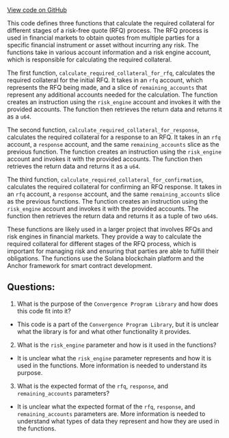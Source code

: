 [View code on GitHub](https://github.com/convergence-rfq/convergence-program-library/rfq/program/src/interfaces/risk_engine.rs)

This code defines three functions that calculate the required collateral for different stages of a risk-free quote (RFQ) process. The RFQ process is used in financial markets to obtain quotes from multiple parties for a specific financial instrument or asset without incurring any risk. The functions take in various account information and a risk engine account, which is responsible for calculating the required collateral. 

The first function, `calculate_required_collateral_for_rfq`, calculates the required collateral for the initial RFQ. It takes in an `rfq` account, which represents the RFQ being made, and a slice of `remaining_accounts` that represent any additional accounts needed for the calculation. The function creates an instruction using the `risk_engine` account and invokes it with the provided accounts. The function then retrieves the return data and returns it as a `u64`.

The second function, `calculate_required_collateral_for_response`, calculates the required collateral for a response to an RFQ. It takes in an `rfq` account, a `response` account, and the same `remaining_accounts` slice as the previous function. The function creates an instruction using the `risk_engine` account and invokes it with the provided accounts. The function then retrieves the return data and returns it as a `u64`.

The third function, `calculate_required_collateral_for_confirmation`, calculates the required collateral for confirming an RFQ response. It takes in an `rfq` account, a `response` account, and the same `remaining_accounts` slice as the previous functions. The function creates an instruction using the `risk_engine` account and invokes it with the provided accounts. The function then retrieves the return data and returns it as a tuple of two `u64`s.

These functions are likely used in a larger project that involves RFQs and risk engines in financial markets. They provide a way to calculate the required collateral for different stages of the RFQ process, which is important for managing risk and ensuring that parties are able to fulfill their obligations. The functions use the Solana blockchain platform and the Anchor framework for smart contract development.
## Questions: 
 1. What is the purpose of the `Convergence Program Library` and how does this code fit into it?
- This code is a part of the `Convergence Program Library`, but it is unclear what the library is for and what other functionality it provides.

2. What is the `risk_engine` parameter and how is it used in the functions?
- It is unclear what the `risk_engine` parameter represents and how it is used in the functions. More information is needed to understand its purpose.

3. What is the expected format of the `rfq`, `response`, and `remaining_accounts` parameters?
- It is unclear what the expected format of the `rfq`, `response`, and `remaining_accounts` parameters are. More information is needed to understand what types of data they represent and how they are used in the functions.